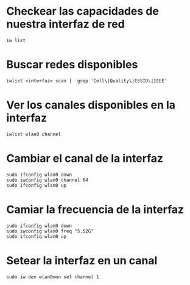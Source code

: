 # Checkear las capacidades de nuestra interfaz de red

    iw list

# Buscar redes disponibles

    iwlist <interfaz> scan |  grep 'Cell\|Quality\|ESSID\|IEEE'

# Ver los canales disponibles en la interfaz

    iwlist wlan0 channel

# Cambiar el canal de la interfaz

    sudo ifconfig wlan0 down
    sudo iwconfig wlan0 channel 64
    sudo ifconfig wlan0 up

# Camiar la frecuencia de la interfaz

    sudo ifconfig wlan0 down
    sudo iwconfig wlan0 freq "5.52G"
    sudo ifconfig wlan0 up
# Setear la interfaz en un canal

    sudo iw dev wlan0mon set channel 1
